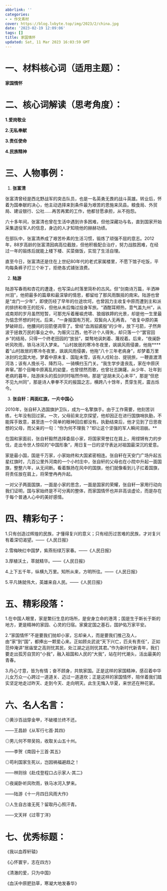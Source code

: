 ```yaml
---
abbrlink: ''
categories:
- - 作文素材
cover: https://blog.lvbyte.top/img/2023/2/china.jpg
date: '2023-02-19 12:09:06'
tags: []
title: 家国情怀
updated: Sat, 11 Mar 2023 16:03:59 GMT
---
```

# 一、材料核心词（适用主题）：

**家国情怀**

# **二、核心词解读（思考角度）：**

**1.爱岗敬业**

**2.无私奉献**

**3.责任使命**

**4.民族精神**

# **三、人物事例：**

1. **张富清**

张富清曾经是西北野战军的突击队员，也是一名英勇无畏的战斗英雄。转业后，怀着为国奉献的决心，他主动选择来到条件最为艰苦的恩施来凤县。粮食局、外贸局、建设银行、公社……再苦再累的工作，他都甘愿承担，从不抱怨。

六十多年间，张富清也曾在生活中遇到许多困难，但他深藏功与名，直到国家开始采集退役军人的信息，身边的人才知晓他的赫赫功绩。

在部队中，张富清养成了艰苦朴素的生活习惯，锻炼了顽强不屈的意志。2012年，88岁高龄的张富清因病高位截肢，但他积极配合治疗，努力战胜困难，在经过一年的锻炼后就能上楼下楼、买菜做饭，实现了生活自理。

直至今日，张富清还是住在上世纪80年代的老式家属楼里，不愿下馆子吃饭，平均每条裤子打三个补丁，拒绝各式铺张浪费。

2. **陆游**

陆游写春雨和杏花的遭逢，也写深山村落里简朴的古风。但“剑南诗万篇，半洒神州泪”，他把最多的篇章和最深挚的情思，都留给了那风雨飘摇的南宋。陆游也曾是“龙门一少年”，即使历经了早年的仕途坎坷，也曾因力主收复中原而遭到主和派的排挤和帝王的贬斥，但他从未后悔过投身军旅。“酒酣耳颊热，意气盖九州”，从戎南郑的岁月虽然短暂，可那充斥着雁唳虎啸、狼烟铁蹄的光景，却是他一生里最为惦念怀想的时光。后来，“一身报国有万死，双鬓向人无再青。 ”收复中原的美梦破碎后，他腰间的羽箭便凋零了。曾经“血溅貂裘殷”的少年，放下弓箭，孑然奔波于拯救万民的事业之中。为赈灾江西，他不计个人得失，却只落一个“罢官回乡”的结局，只得一个终老田园的“放翁”，桀骜地讽刺着、蔑视着。后来，“夜阑卧听风吹雨，铁马冰河入梦来。 ”山村故居的寒冷冬夜里，飒飒风雨侵袭，他拖****着”山村故居的寒冷冬夜里，飒飒风雨侵袭，他拖“八十三年老病身”，却梦着万里冰封的北国大地，梦着中原未复、国耻未雪，该有人戍轮台、提锐旅，一鞭直渡清河洛；该有人挽长弓、降烈马，一骑横扫玉门关。“我生学步逢丧乱，家在中原厌奔窜。”那个目睹中原离乱的幼童，也曾铿然而歌，也曾壮志踌躇，从少年、壮年到老病的暮年，陆游床头的孤剑时时嗡然作响，那是“逆胡未灭心未平”，那是“但悲不见九州同”，那是诗人拳拳不灭的报国之志，横跨八十馀年，贯穿生死，震古烁今。

3. **张自轩：两面红旗，一片中国心**

2010年，张自轩入选国旗护卫队，成为一名擎旗手。由于工作需要，他刻苦训练，七年没有回过家。一次，父母前来北京探望，他却因正在进行国旗哨执勤，不能挥手致意，甚至连一个简单的眼神回应都没有。执勤结束后，他才见到了日思夜想的父母，而父亲的一句：“你为何不理我？”却让这个坚强的军人瞬间泪崩。**

在国和家面前，张自轩毅然选择委屈小家，将国家荣誉扛在肩上，用铿锵有力的步伐，走出令世人惊叹的“中国形象”，用日复一日的坚守表达对祖国最深沉的爱意。

家是最小国，国是千万家，小家始终和大国紧密相连。张自轩在天安门广场升起五星红旗时，几百公里外河南的一个小村庄中，张自轩的父母也在小院中升起一面国旗，整整六年，从无间断。看着飘扬在风中的国旗，他们就像看到儿子扛着国旗，将责任放在肩上，将荣誉冉冉升起。

一对父子两面国旗，一面是小家的思念，一面是国家的荣耀，张自轩一家用行动向我们证明，国与家始终是不可分离的整体，而家国情怀也并非高谈虚论，而是存在于每个普通人心中的美好感情。

# **四、精彩句子：**

1.只有创造过辉煌的民族，才懂得复兴的意义；只有经历过苦难的民族，才对复兴有着深切渴望。——《人民日报》

2.雪梅映红中国梦，紫燕衔绿万家春。——《人民日报》

3.厚植沃土，萃就精华。——《人民日报》

4.上下五千年，纵横九万里。知所从来，方明所往。——《人民日报》

5.平凡铸就伟大，英雄来自人民。——《人民日报》

# **五、精彩段落：**

1.在中国人眼里，家是繁衍生息的场所，是安身立命的港湾；国是生于斯长于斯的地方，更是精神的家园、心灵的归宿。家奠定国之基石，国护佑万家平安。

2.“家国情怀”不是要我们抛却小家，忘却亲人，而是要我们推己及人，由“家”到“国”，都捧出一颗爱心来。正如顾炎武说“天下兴亡，匹夫有责任”，正如范仲淹讲“居庙堂之高则忧其民，处江湖之远则忧其君。”作为新时代新青年，我们要走出孤芳自赏的“小我”，融入祖国和人民的“大我”，站在时代潮头，活出最美的青春。

3.丹心寸意，皆为有情；奋不顾身，共筑家国。正是这样的家国精神，感召着中华儿女万众一心跨过一道道关、迈过一道道坎；正是这样的家国情怀，陪伴着我们踏实坚定地走过昨天、走到今天、走向明天。此生无悔入华夏，来世还在种花家。

# **六、名人名言：**

◎黄沙百战穿金甲，不破楼兰终不还。

——王昌龄《从军行七首·其四》

◎男儿何不带吴钩，收取关山五十州。

——李贺《南园十三首·其五》

◎苟利国家生死以，岂因祸福避趋之！

——林则徐《赴戍登程口占示家人·其二》

◎夜阑卧听风吹雨，铁马冰河入梦来。

——陆游《十一月四日风雨大作》

◎人生自古谁无死？留取丹心照汗青。

——文天祥《过零丁洋》

# **七、优秀标题：**

《我以血荐轩辕》

《心怀寰宇，志在四方》

《清澈的爱，只为中国》

《血沃中原肥劲草，寒凝大地发春华》
